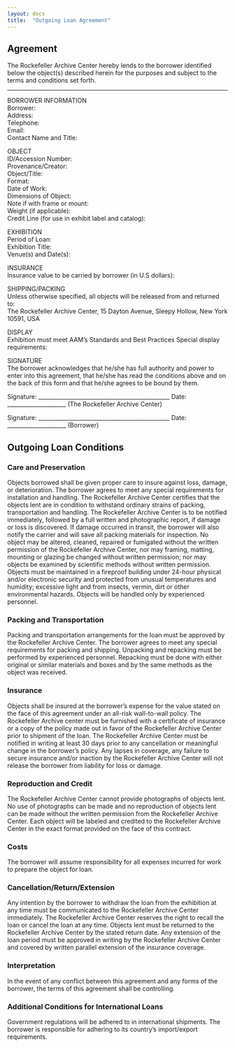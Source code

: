 ```yaml
---
layout: docs
title:  "Outgoing Loan Agreement"
---
```


## Agreement  
The Rockefeller Archive Center hereby lends to the borrower identified below the object(s) described herein for the purposes and subject to the terms and conditions set forth.
* * *
BORROWER INFORMATION    
Borrower:  
Address:  
Telephone:  
Email:  
Contact Name and Title:  

OBJECT    
ID/Accession Number:  
Provenance/Creator:  
Object/Title:  
Format:  
Date of Work:  
Dimensions of Object:  
Note if with frame or mount:  
Weight (if applicable):  
Credit Line (for use in exhibit label and catalog):


EXHIBITION    
Period of Loan:  
Exhibition Title:  
Venue(s) and Date(s):  

INSURANCE    
Insurance value to be carried by borrower (in U.S dollars):

SHIPPING/PACKING    
Unless otherwise specified, all objects will be released from and returned to:  
The Rockefeller Archive Center, 15 Dayton Avenue, Sleepy Hollow, New York 10591, USA

DISPLAY      
Exhibition must meet AAM’s Standards and Best Practices Special display requirements:

SIGNATURE    
The borrower acknowledges that he/she has full authority and power to enter into this agreement, that he/she has read the conditions above and on the back of this form and that he/she agrees to be bound by them.

Signature: _______________________________________________	Date: _____________________
		         (The Rockefeller Archive Center)

Signature: _______________________________________________	Date: _____________________
			             (Borrower)

## Outgoing Loan Conditions

### Care and Preservation
Objects borrowed shall be given proper care to insure against loss, damage, or deterioration. The borrower agrees to meet any special requirements for installation and handling. The Rockefeller Archive Center certifies that the objects lent are in condition to withstand ordinary strains of packing, transportation and handling. The Rockefeller Archive Center is to be notified immediately, followed by a full written and photographic report, if damage or loss is discovered. If damage occurred in transit, the borrower will also notify the carrier and will save all packing materials for inspection. No object may be altered, cleaned, repaired or fumigated without the written permission of the Rockefeller Archive Center, nor may framing, matting, mounting or glazing be changed without written permission; nor may objects be examined by scientific methods without written permission. Objects must be maintained in a fireproof building under 24-hour physical and/or electronic security and protected from unusual temperatures and humidity; excessive light and from insects, vermin, dirt or other environmental hazards. Objects will be handled only by experienced personnel.

### Packing and Transportation
Packing and transportation arrangements for the loan must be approved by the Rockefeller Archive Center. The borrower agrees to meet any special requirements for packing and shipping. Unpacking and repacking must be performed by experienced personnel. Repacking must be done with either original or similar materials and boxes and by the same methods as the object was received.

### Insurance
Objects shall be insured at the borrower’s expense for the value stated on the face of this agreement under an all-risk wall-to-wall policy. The Rockefeller Archive center must be furnished with a certificate of insurance or a copy of the policy made out in favor of the Rockefeller Archive Center prior to shipment of the loan. The Rockefeller Archive Center must be notified in writing at least 30 days prior to any cancellation or meaningful change in the borrower’s policy. Any lapses in coverage, any failure to secure insurance and/or inaction by the Rockefeller Archive Center will not release the borrower from liability for loss or damage.

### Reproduction and Credit
The Rockefeller Archive Center cannot provide photographs of objects lent. No use of photographs can be made and no reproduction of objects lent can be made without the written permission from the Rockefeller Archive Center. Each object will be labeled and credited to the Rockefeller Archive Center in the exact format provided on the face of this contract.

### Costs
The borrower will assume responsibility for all expenses incurred for work to prepare the object for loan.

### Cancellation/Return/Extension
Any intention by the borrower to withdraw the loan from the exhibition at any time must be communicated to the Rockefeller Archive Center immediately. The Rockefeller Archive Center reserves the right to recall the loan or cancel the loan at any time. Objects lent must be returned to the Rockefeller Archive Center by the stated return date. Any extension of the loan period must be approved in writing by the Rockefeller Archive Center and covered by written parallel extension of the insurance coverage.

### Interpretation
In the event of any conflict between this agreement and any forms of the borrower, the terms of this agreement shall be controlling.

### Additional Conditions for International Loans
Government regulations will be adhered to in international shipments. The borrower is responsible for adhering to its country’s import/export requirements.
